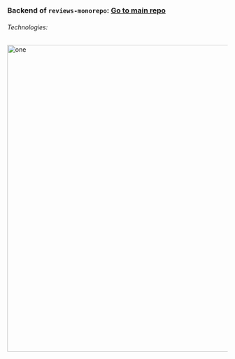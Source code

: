 ### Backend of `reviews-monorepo`: [Go to main repo](https://github.com/osmium8/reviews-monorepo)
###### Technologies:
<img width="703" alt="one" src="https://user-images.githubusercontent.com/18210415/178135519-1d742cf7-6298-40d6-8fcc-f5dc7ddbb237.png">
